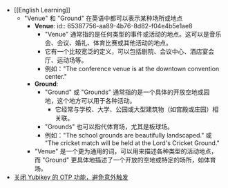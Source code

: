 - [[English Learning]]
	- "Venue" 和 "Ground" 在英语中都可以表示某种场所或地点
		- **Venue**:
		  id:: 65387756-aa89-4b76-8d82-f04e4b5e1ae8
			- "Venue" 通常指的是任何类型的事件或活动的地点。这可以是音乐会、会议、婚礼、体育比赛或其他活动的地点。
			- 它有一个比较宽泛的定义，可以包括剧院、会议中心、酒店宴会厅、运动场等。
			- 例如："The conference venue is at the downtown convention center."
		- **Ground**:
			- "Ground" 或 "Grounds" 通常指的是一个具体的开放空地或园地，这个地方可以用于各种活动。
				- 它经常与学校、大学、公园或大型建筑物（如宫殿或庄园）相关联。
			- "Grounds" 也可以指代体育场，尤其是板球场。
			- 例如："The school grounds are beautifully landscaped." 或 "The cricket match will be held at the Lord's Cricket Ground."
		- "Venue" 是一个更为通用的词，可以用来描述各种类型的活动地点，而 "Ground" 更具体地描述了一个开放的空地或特定的场所，如体育场。
- [关闭 Yubikey 的 OTP 功能，避免意外触发](https://support.yubico.com/hc/en-us/articles/360013714379-Accidentally-Triggering-OTP-Codes-with-Your-Nano-YubiKey)